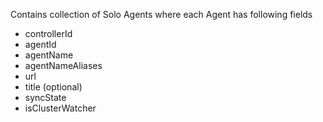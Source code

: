 Contains collection of Solo Agents where each Agent has following fields
* controllerId
* agentId
* agentName
* agentNameAliases
* url
* title (optional)
* syncState
* isClusterWatcher